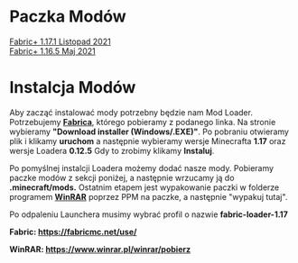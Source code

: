 # Paczka Modów

<a href="https://github.com/TYPOWYSEB4/FabricPack/blob/main/Fabric+%201.17.1%20Listopad%202021.zip?raw=true">Fabric+ 1.17.1 Listopad 2021</a><br>
<a href="https://github.com/TYPOWYSEB4/FabricPack/blob/main/Fabric+%201.16.5%20Maj%202021.zip?raw=true">Fabric+ 1.16.5 Maj 2021</a>



# Instalcja Modów

 <p>Aby zacząć instalować mody potrzebny będzie nam Mod Loader. Potrzebujemy <strong><a href="https://fabricmc.net/use/">Fabrica</a></strong>, którego pobieramy z podanego linka. Na stronie wybieramy <strong>"Download installer (Windows/.EXE)"</strong>. Po pobraniu otwieramy plik i klikamy <strong>uruchom</strong> a następnie wybieramy wersje Minecrafta <strong>1.17</strong> oraz wersje Loadera <strong>0.12.5</strong> Gdy to zrobimy klikamy <strong>Instaluj</strong>.</p>
                                    <p>Po pomyślnej instalcji Loadera możemy dodać nasze mody. Pobieramy paczke modów z sekcji poniżej, a następnie wrzucamy ją do <strong>.minecraft/mods.</strong> Ostatnim etapem jest wypakowanie paczki w folderze programem <strong><a href="https://www.winrar.pl/winrar/pobierz">WinRAR</a></strong> poprzez PPM na paczke, a następnie "wypakuj tutaj".</p>
                                    <p>Po odpaleniu Launchera musimy wybrać profil o nazwie <strong>fabric-loader-1.17</strong></p></p>
                                    <strong>Fabric: <a href="https://fabricmc.net/use/">https://fabricmc.net/use/</a></strong></p>
                                    <strong>WinRAR: <a href="https://www.winrar.pl/winrar/pobierz">https://www.winrar.pl/winrar/pobierz</a></strong>


                                   

  
 
  
  
  
  
  
  
  
  
  
  
  
  
  
  
  
  
  
